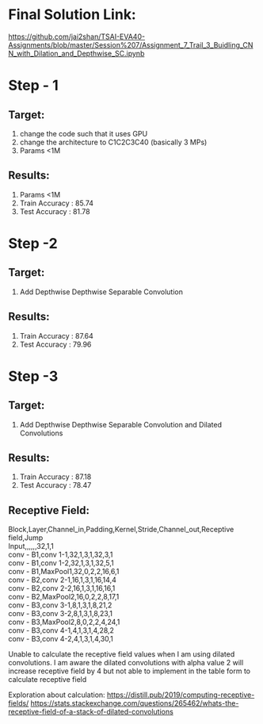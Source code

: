 Final Solution Link:
=====================
https://github.com/jai2shan/TSAI-EVA40-Assignments/blob/master/Session%207/Assignment_7_Trail_3_Buidling_CNN_with_Dilation_and_Depthwise_SC.ipynb

Step - 1
=========
Target: 
-------
1) change the code such that it uses GPU
2) change the architecture to C1C2C3C40 (basically 3 MPs)
3) Params <1M

Results:
--------
1) Params <1M
2) Train Accuracy : 85.74
3) Test Accuracy : 81.78


Step -2 
=======
Target: 
-------
1) Add Depthwise  Depthwise Separable Convolution

Results:
--------
1) Train Accuracy : 87.64
2) Test Accuracy : 79.96

Step -3 
=======
Target: 
-------
1) Add Depthwise  Depthwise Separable Convolution and Dilated Convolutions

Results:
--------
1) Train Accuracy : 87.18
2) Test Accuracy : 78.47


Receptive Field:
----------------
Block,Layer,Channel_in,Padding,Kernel,Stride,Channel_out,Receptive field,Jump     
Input,,,,,,32,1,1     
conv - B1,conv 1-1,32,1,3,1,32,3,1      
conv - B1,conv 1-2,32,1,3,1,32,5,1      
conv - B1,MaxPool1,32,0,2,2,16,6,1        
conv - B2,conv 2-1,16,1,3,1,16,14,4       
conv - B2,conv 2-2,16,1,3,1,16,16,1       
conv - B2,MaxPool2,16,0,2,2,8,17,1        
conv - B3,conv 3-1,8,1,3,1,8,21,2       
conv - B3,conv 3-2,8,1,3,1,8,23,1       
conv - B3,MaxPool2,8,0,2,2,4,24,1       
conv - B3,conv 4-1,4,1,3,1,4,28,2     
conv - B3,conv 4-2,4,1,3,1,4,30,1       

Unable to calculate the receptive field values when I am using dilated convolutions. I am aware the dilated convolutions with alpha value 2 will increase receptive field by 4 but not able to implement in the table form to calculate receptive field

Exploration about calculation:
https://distill.pub/2019/computing-receptive-fields/
https://stats.stackexchange.com/questions/265462/whats-the-receptive-field-of-a-stack-of-dilated-convolutions
